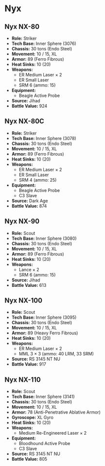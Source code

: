# Nyx
## Nyx NX-80
- **Role:** Striker
- **Tech Base:** Inner Sphere (3076)
- **Chassis:** 30 tons (Endo Steel)
- **Movement:** 10 / 15, XL
- **Armor:** 89 (Ferro Fibrous)
- **Heat Sinks:** 10 (20)
- **Weapons:**
  - ER Medium Laser × 2
  - ER Small Laser
  - SRM 6 (ammo: 15)
- **Equipment:**
  - Beagle Active Probe
- **Source:** Jihad
- **Battle Value:** 924

## Nyx NX-80C
- **Role:** Striker
- **Tech Base:** Inner Sphere (3078)
- **Chassis:** 30 tons (Endo Steel)
- **Movement:** 10 / 15, XL
- **Armor:** 89 (Ferro Fibrous)
- **Heat Sinks:** 10 (20)
- **Weapons:**
  - ER Medium Laser × 2
  - ER Small Laser
  - SRM 4 (ammo: 25)
- **Equipment:**
  - Beagle Active Probe
  - C3 Slave
- **Source:** Dark Age
- **Battle Value:** 874

## Nyx NX-90
- **Role:** Scout
- **Tech Base:** Inner Sphere (3080)
- **Chassis:** 30 tons (Endo Steel)
- **Movement:** 10 / 15, XL
- **Armor:** 89 (Ferro Fibrous)
- **Heat Sinks:** 10 (20)
- **Weapons:**
  - Lance × 2
  - SRM 6 (ammo: 15)
- **Source:** Jihad
- **Battle Value:** 613

## Nyx NX-100
- **Role:** Scout
- **Tech Base:** Inner Sphere (3095)
- **Chassis:** 30 tons (Endo Steel)
- **Movement:** 10 / 15, XL
- **Armor:** 89 (Heavy Ferro Fibrous)
- **Heat Sinks:** 10 (20)
- **Weapons:**
  - ER Medium Laser × 2
  - MML 3 × 3 (ammo: 40 LRM, 33 SRM)
- **Source:** RS 3145 NT NU
- **Battle Value:** 917

## Nyx NX-110
- **Role:** Scout
- **Tech Base:** Inner Sphere (3141)
- **Chassis:** 30 tons (Endo Steel)
- **Movement:** 10 / 15, XL
- **Armor:** 78 (Anti-Penetrative Ablative Armor)
- **Gyroscope:** XL Gyro
- **Heat Sinks:** 10 (20)
- **Weapons:**
  - Medium Re-Engineered Laser × 2
- **Equipment:**
  - Bloodhound Active Probe
  - C3 Slave
- **Source:** RS 3145 NT NU
- **Battle Value:** 805

